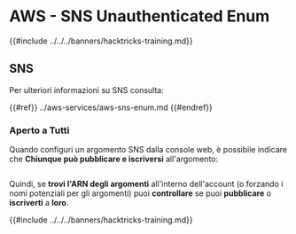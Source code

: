# AWS - SNS Unauthenticated Enum

{{#include ../../../banners/hacktricks-training.md}}

## SNS

Per ulteriori informazioni su SNS consulta:

{{#ref}}
../aws-services/aws-sns-enum.md
{{#endref}}

### Aperto a Tutti

Quando configuri un argomento SNS dalla console web, è possibile indicare che **Chiunque può pubblicare e iscriversi** all'argomento:

<figure><img src="../../../images/image (212).png" alt=""><figcaption></figcaption></figure>

Quindi, se **trovi l'ARN degli argomenti** all'interno dell'account (o forzando i nomi potenziali per gli argomenti) puoi **controllare** se puoi **pubblicare** o **iscriverti** a **loro**.

{{#include ../../../banners/hacktricks-training.md}}
